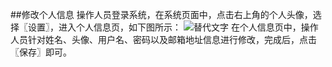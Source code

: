 ##修改个人信息
操作人员登录系统，在系统页面中，点击右上角的个人头像，选择〖设置〗，进入个人信息页，如下图所示：
![替代文字](https://wt-prj.oss.aliyuncs.com/bb29cc203f8f4843a1487df5979023c2/e92893ef-b20e-4271-b587-1e77eaf34d70.png)
在个人信息页中，操作人员针对姓名、头像、用户名、密码以及邮箱地址信息进行修改，完成后，点击〖保存〗即可。